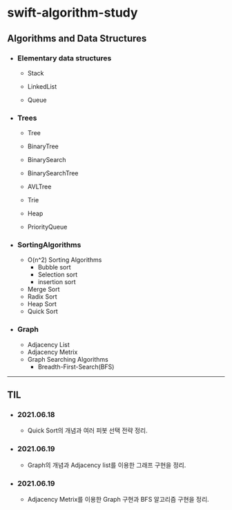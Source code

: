 # **swift-algorithm-study**

## **Algorithms and Data Structures**

- ### Elementary data structures

  - Stack

  - LinkedList

  - Queue

- ### Trees

  - Tree

  - BinaryTree

  - BinarySearch

  - BinarySearchTree

  - AVLTree

  - Trie

  - Heap

  - PriorityQueue

- ### SortingAlgorithms

  - O(n^2) Sorting Algorithms
    - Bubble sort
    - Selection sort
    - insertion sort
  - Merge Sort
  - Radix Sort
  - Heap Sort
  - Quick Sort
  
- ### Graph

  - Adjacency List
  - Adjacency Metrix
  - Graph Searching Algorithms
    - Breadth-First-Search(BFS)


---

## **TIL**

- ### 2021.06.18
  
  - Quick Sort의 개념과 여러 피봇 선택 전략 정리.
  
- ### 2021.06.19

  - Graph의 개념과 Adjacency list를 이용한 그래프 구현을 정리.

- ### 2021.06.19

  - Adjacency Metrix를 이용한 Graph 구현과 BFS 알고리즘 구현을 정리.

